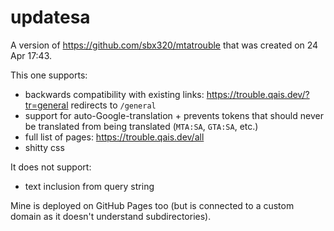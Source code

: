 # updatesa

A version of https://github.com/sbx320/mtatrouble that was created on 24 Apr 17:43.

This one supports:

- backwards compatibility with existing links: https://trouble.qais.dev/?tr=general redirects to `/general`
- support for auto-Google-translation + prevents tokens that should never be translated from being translated (`MTA:SA`, `GTA:SA`, etc.)
- full list of pages: https://trouble.qais.dev/all
- shitty css

It does not support:

- text inclusion from query string

Mine is deployed on GitHub Pages too (but is connected to a custom domain as it doesn't understand subdirectories).
